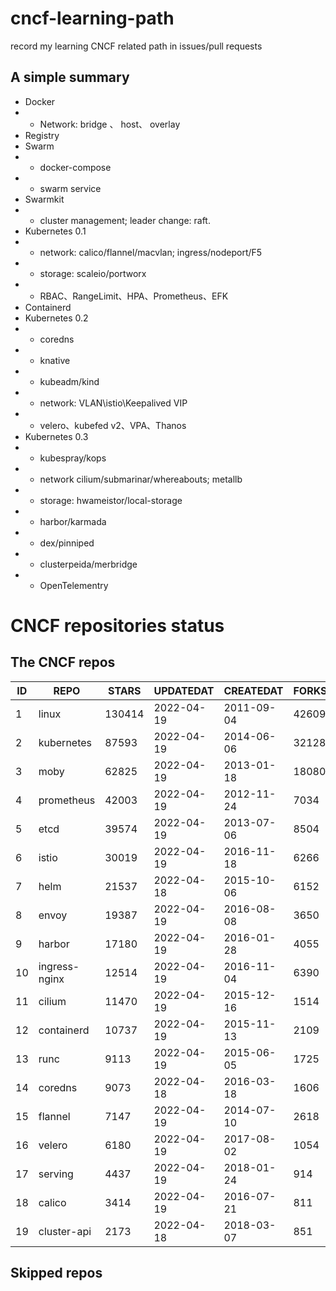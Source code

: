 # cncf-learning-path
record my learning CNCF related path in issues/pull requests

## A simple summary
- Docker
- - Network: bridge 、 host、 overlay
- Registry
- Swarm
- - docker-compose
- - swarm service
- Swarmkit
- - cluster management; leader change: raft.
- Kubernetes 0.1
- - network: calico/flannel/macvlan; ingress/nodeport/F5
- - storage: scaleio/portworx
- - RBAC、RangeLimit、HPA、Prometheus、EFK
- Containerd
- Kubernetes 0.2
- - coredns
- - knative
- - kubeadm/kind
- - network: VLAN\istio\Keepalived VIP
- - velero、kubefed v2、VPA、Thanos
- Kubernetes 0.3
- - kubespray/kops
- - network cilium/submarinar/whereabouts; metallb
- - storage: hwameistor/local-storage
- - harbor/karmada
- - dex/pinniped
- - clusterpeida/merbridge
- - OpenTelementry

# CNCF repositories status
<!--START_SECTION:github_repos-->
## The CNCF repos
| ID |     REPO      | STARS  | UPDATEDAT  | CREATEDAT  | FORKSCOUNT |
|----|---------------|--------|------------|------------|------------|
|  1 | linux         | 130414 | 2022-04-19 | 2011-09-04 |      42609 |
|  2 | kubernetes    |  87593 | 2022-04-19 | 2014-06-06 |      32128 |
|  3 | moby          |  62825 | 2022-04-19 | 2013-01-18 |      18080 |
|  4 | prometheus    |  42003 | 2022-04-19 | 2012-11-24 |       7034 |
|  5 | etcd          |  39574 | 2022-04-19 | 2013-07-06 |       8504 |
|  6 | istio         |  30019 | 2022-04-19 | 2016-11-18 |       6266 |
|  7 | helm          |  21537 | 2022-04-18 | 2015-10-06 |       6152 |
|  8 | envoy         |  19387 | 2022-04-19 | 2016-08-08 |       3650 |
|  9 | harbor        |  17180 | 2022-04-19 | 2016-01-28 |       4055 |
| 10 | ingress-nginx |  12514 | 2022-04-19 | 2016-11-04 |       6390 |
| 11 | cilium        |  11470 | 2022-04-19 | 2015-12-16 |       1514 |
| 12 | containerd    |  10737 | 2022-04-19 | 2015-11-13 |       2109 |
| 13 | runc          |   9113 | 2022-04-19 | 2015-06-05 |       1725 |
| 14 | coredns       |   9073 | 2022-04-18 | 2016-03-18 |       1606 |
| 15 | flannel       |   7147 | 2022-04-19 | 2014-07-10 |       2618 |
| 16 | velero        |   6180 | 2022-04-19 | 2017-08-02 |       1054 |
| 17 | serving       |   4437 | 2022-04-19 | 2018-01-24 |        914 |
| 18 | calico        |   3414 | 2022-04-19 | 2016-07-21 |        811 |
| 19 | cluster-api   |   2173 | 2022-04-18 | 2018-03-07 |        851 |



## Skipped repos
<!--END_SECTION:github_repos-->
